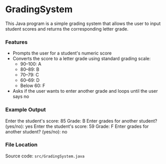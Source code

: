 # GradingSystem

This Java program is a simple grading system that allows the user to input student scores and returns the corresponding letter grade.

### Features

- Prompts the user for a student's numeric score
- Converts the score to a letter grade using standard grading scale:
  - 90–100: A
  - 80–89: B
  - 70–79: C
  - 60–69: D
  - Below 60: F
- Asks if the user wants to enter another grade and loops until the user says no

### Example Output
Enter the student's score: 85
Grade: B
Enter grades for another student? (yes/no): yes
Enter the student's score: 59
Grade: F
Enter grades for another student? (yes/no): no

### File Location

Source code: `src/GradingSystem.java`
